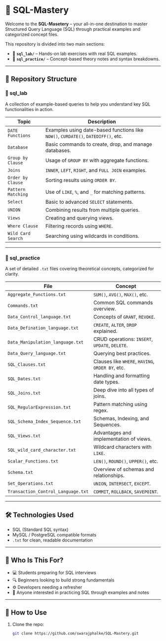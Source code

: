 # 🧠 SQL-Mastery

Welcome to the **SQL-Masetery** – your all-in-one destination to master Structured Query Language (SQL) through practical examples and categorized concept files.

This repository is divided into two main sections:

- 🔬 **`sql_lab/`** – Hands-on lab exercises with real SQL examples.
- 📘 **`sql_practice/`** – Concept-based theory notes and syntax breakdowns.

---

## 📁 Repository Structure

### 📂 sql_lab  
A collection of example-based queries to help you understand key SQL functionalities in action.

| Topic | Description |
|-------|-------------|
| `DATE Functions` | Examples using date-based functions like `NOW()`, `CURDATE()`, `DATEDIFF()`, etc. |
| `Database` | Basic commands to create, drop, and manage databases. |
| `Group by Clause` | Usage of `GROUP BY` with aggregate functions. |
| `Joins` | `INNER`, `LEFT`, `RIGHT`, and `FULL JOIN` examples. |
| `Order by Clause` | Sorting results using `ORDER BY`. |
| `Pattern Matching` | Use of `LIKE`, `%`, and `_` for matching patterns. |
| `Select` | Basic to advanced `SELECT` statements. |
| `UNION` | Combining results from multiple queries. |
| `Views` | Creating and querying views. |
| `Where Clause` | Filtering records using `WHERE`. |
| `Wild Card Search` | Searching using wildcards in conditions. |

---

### 📂 sql_practice  
A set of detailed `.txt` files covering theoretical concepts, categorized for clarity.

| File | Concept |
|------|---------|
| `Aggregate_Functions.txt` | `SUM()`, `AVG()`, `MAX()`, etc. |
| `Commands.txt` | Common SQL commands overview. |
| `Data_Control_language.txt` | Concepts of `GRANT`, `REVOKE`. |
| `Data_Defination_language.txt` | `CREATE`, `ALTER`, `DROP` explained. |
| `Data_Manipulation_language.txt` | CRUD operations: `INSERT`, `UPDATE`, `DELETE`. |
| `Data_Query_language.txt` | Querying best practices. |
| `SQL_Clauses.txt` | Clauses like `WHERE`, `HAVING`, `ORDER BY`, etc. |
| `SQL_Dates.txt` | Handling and formatting date types. |
| `SQL_Joins.txt` | Deep dive into all types of joins. |
| `SQL_RegularExpression.txt` | Pattern matching using regex. |
| `SQL_Schema_Index_Sequence.txt` | Schemas, Indexing, and Sequences. |
| `SQL_Views.txt` | Advantages and implementation of views. |
| `SQL_wild_card_character.txt` | Wildcard characters with `LIKE`. |
| `Scalar_Functions.txt` | `LEN()`, `ROUND()`, `UPPER()`, etc. |
| `Schema.txt` | Overview of schemas and relationships. |
| `Set_Operations.txt` | `UNION`, `INTERSECT`, `EXCEPT`. |
| `Transaction_Control_Language.txt` | `COMMIT`, `ROLLBACK`, `SAVEPOINT`. |

---

## 🛠️ Technologies Used
- SQL (Standard SQL syntax)
- MySQL / PostgreSQL compatible formats
- `.txt` for clean, readable documentation

---

## 🎯 Who Is This For?
- 💻 Students preparing for SQL interviews
- 🔍 Beginners looking to build strong fundamentals
- ⚙️ Developers needing a refresher
- 🧪 Anyone interested in practicing SQL through examples and notes

---

## 📌 How to Use
1. Clone the repo:  
   ```bash
   git clone https://github.com/swarajphalke/SQL-Mastery.git
